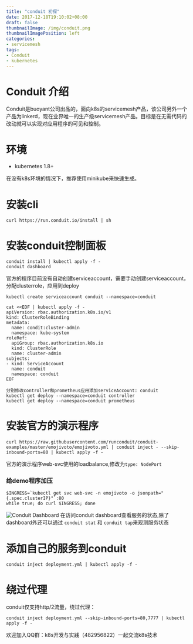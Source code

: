 ```yaml
---
title: "conduit 初探"
date: 2017-12-18T19:10:02+08:00
draft: false
thumbnailImage: /img/conduit.png
thumbnailImagePosition: left
categories:
- servicemesh
tags:
- Conduit
- kubernetes
---
```


# Conduit 介绍

Conduit是buoyant公司出品的，面向k8s的servicemesh产品，该公司另外一个产品为linkerd，现在业界唯一的生产级servicemesh产品。目标是在无需代码的改动就可以实现对应用程序的可见和控制。

# 环境

- kubernetes 1.8+

在没有k8s环境的情况下，推荐使用minikube来快速生成。

# 安装cli

```
curl https://run.conduit.io/install | sh
```

# 安装conduit控制面板

```
conduit install | kubectl apply -f -
conduit dashboard
```

官方的程序目前没有自动创建serviceaccount，需要手动创建serviceaccount，分配clusterrole，应用到deploy

```
kubectl create serviceaccount conduit --namespace=conduit

cat <<EOF | kubectl apply -f -
apiVersion: rbac.authorization.k8s.io/v1
kind: ClusterRoleBinding
metadata:
  name: condit:cluster-admin
  namespace: kube-system
roleRef:
  apiGroup: rbac.authorization.k8s.io
  kind: ClusterRole
  name: cluster-admin
subjects:
- kind: ServiceAccount
  name: conduit
  namespace: conduit
EOF

分别修改controller和prometheus应用添加serviceAccount: conduit
kubectl get deploy --namespace=conduit controller
kubectl get deploy --namespace=conduit prometheus
```

# 安装官方的演示程序

```
curl https://raw.githubusercontent.com/runconduit/conduit-examples/master/emojivoto/emojivoto.yml | conduit inject - --skip-inbound-ports=80 | kubectl apply -f -
```

官方的演示程序web-svc使用的loadbalance,修改为`type: NodePort`
### 给demo程序加压

```
$INGRESS=`kubectl get svc web-svc -n emojivoto -o jsonpath="{.spec.clusterIP}"`:80
while true; do curl $INGRESS; done
```

![Conduit Dashboard](/img/conduit-dashboard.png)
在访问conduit dashboard查看服务的状态,除了dashboard外还可以通过 `conduit stat` 和 `conduit tap`来观测服务状态

# 添加自己的服务到conduit

```
conduit inject deployment.yml | kubectl apply -f -
```

# 绕过代理
conduit仅支持http/2流量，绕过代理：
```
conduit inject deployment.yml --skip-inbound-ports=80,7777 | kubectl apply -f -
```

欢迎加入QQ群：k8s开发与实践（482956822）一起交流k8s技术